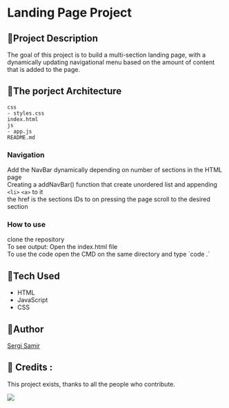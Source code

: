 # Landing Page Project
## 📌Project Description
The goal of this project is to build a multi-section landing page, with a dynamically updating navigational menu based on the amount of content that is added to the page.
## 📌The porject Architecture

    css
    - styles.css
    index.html
    js
    - app.js
    README.md
<!-- 
## Styling

Added `scroll-behavior: smooth;` to the skeleton to make the scrolling behavior smooth. <br> -->

### Navigation

Add the NavBar dynamically depending on number of sections in the HTML page
<br> Creating a addNavBar() function that create unordered list and appending `<li>` `<a>` to it<br>
the href is the sections IDs to on pressing the page scroll to the desired section

### How to use
<p> clone the repository  <br>
To see output: Open the index.html file <br>
To use the code open the CMD on the same directory and type
`code .`</p>

## 📌Tech Used
<p>
<ul>
<li>HTML</li>
<li>JavaScript</li>
<li>CSS</li>
</ul>
</p>

## 📌Author

[Sergi Samir](https://github.com/sergi-s/)

## 📌 Credits :

This project exists, thanks to all the people who contribute.

<a href="https://github.com/sergi-s/FWD-LandingPage/graphs/contributors">
  <img src="https://contrib.rocks/image?repo=sergi-s/FWD-LandingPage" />
</a>